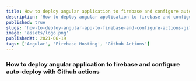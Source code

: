 ```yaml
---
title: How to deploy angular application to firebase and configure auto-deploy with Github actions
description: 'How to deploy angular application to firebase and configure auto-deploy with Github actions'
published: true
slugs: 'how-to-deploy-angular-app-to-firebase-and-configure-actions-github'
image: 'assets/logo.png'
publishedAt: 2021-06-19
tags: ['Angular', 'Firebase Hosting', 'Github Actions']
---
```


### How to deploy angular application to firebase and configure auto-deploy with Github actions
